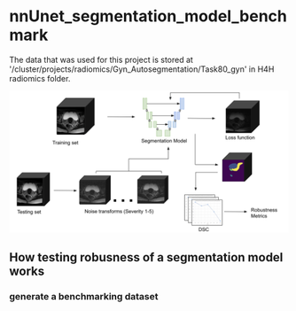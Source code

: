 # nnUnet_segmentation_model_benchmark
The data that was used for this project is stored at '/cluster/projects/radiomics/Gyn_Autosegmentation/Task80_gyn' in H4H radiomics folder.

<img src="workflow.png" alt="drawing" width="900" />


## How testing robusness of a segmentation model works
### generate a benchmarking dataset
